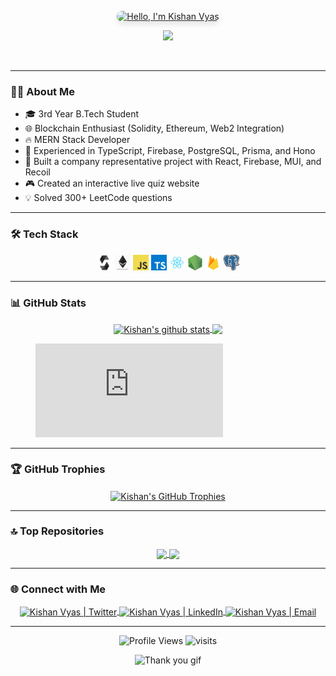 <p align="center">
  <a href="https://github.com/KishanVyas308">
    <img height="120px" style="object-fit: cover; border-radius: 10px; box-shadow: 0px 4px 10px rgba(0,0,0,0.1);" alt="Hello, I'm Kishan Vyas" src="/github background 2.png" />
  </a>
</p>

<p align="center">
  <img src="https://readme-typing-svg.herokuapp.com?color=FF69B4&lines=Passionate+Developer;FULL+Stack+Enthusiast;Blockchain+Explorer;Problem+Solver" />
</p>


<br />

---

### 👨‍💻 About Me

- 🎓 3rd Year B.Tech Student
- 🌐 Blockchain Enthusiast (Solidity, Ethereum, Web2 Integration)
- 🔥 MERN Stack Developer
- 💼 Experienced in TypeScript, Firebase, PostgreSQL, Prisma, and Hono
- 🚀 Built a company representative project with React, Firebase, MUI, and Recoil
- 🎮 Created an interactive live quiz website
- 💡 Solved 300+ LeetCode questions


---

### 🛠️ Tech Stack

<p align="center">
  <code><img height="25" alt="solidity" src="https://raw.githubusercontent.com/github/explore/main/topics/solidity/solidity.png"></code>
  <code><img height="25" alt="ethereum" src="https://raw.githubusercontent.com/github/explore/main/topics/ethereum/ethereum.png"></code>
  <code><img height="25" alt="javascript" src="https://raw.githubusercontent.com/github/explore/main/topics/javascript/javascript.png"></code>
  <code><img height="25" alt="typescript" src="https://raw.githubusercontent.com/github/explore/main/topics/typescript/typescript.png"></code>
  <code><img height="25" alt="react" src="https://raw.githubusercontent.com/github/explore/main/topics/react/react.png"></code>
  <code><img height="25" alt="nodejs" src="https://raw.githubusercontent.com/github/explore/main/topics/nodejs/nodejs.png"></code>
  <code><img height="25" alt="firebase" src="https://raw.githubusercontent.com/github/explore/main/topics/firebase/firebase.png"></code>
  <code><img height="25" alt="postgresql" src="https://raw.githubusercontent.com/github/explore/main/topics/postgresql/postgresql.png"></code>
</p>

---

### 📊 GitHub Stats

<p align="center">
  <a href="https://github.com/KishanVyas308/github-readme-stats">
    <img align="center" width="50%" src="https://github-readme-stats.vercel.app/api?username=KishanVyas308&show_icons=true&include_all_commits=true&theme=radical&hide_border=true" alt="Kishan's github stats" />
  </a>
  <a href="https://github.com/Kishan-Vyas/github-readme-stats">
    <img align="center" width="38%" src="https://github-readme-stats.vercel.app/api/top-langs/?username=KishanVyas308&layout=compact&theme=radical&hide_border=true" />
  </a>
</p>

<figure><embed src="https://wakatime.com/share/@a4792295-0000-439f-9f07-59dc4516b102/a10bec5d-3ad1-4565-b7bc-d63d0a34c897.svg"></embed></figure>

---

### 🏆 GitHub Trophies

<p align="center">
  <a href="https://github.com/ryo-ma/github-profile-trophy">
    <img align="center" src="https://github-profile-trophy.vercel.app/?username=KishanVyas308&theme=radical&no-frame=true&row=1&column=6" alt="Kishan's GitHub Trophies" />
  </a>
</p>

---

### 🔝 Top Repositories

<p align="center">
  <a href="https://github.com/Kishan-Vyas/Blog-Website">
    <img align="center" src="https://github-readme-stats.vercel.app/api/pin/?username=KishanVyas308&repo=blogit&theme=radical" />
  </a>
  <a href="https://github.com/Kishan-Vyas/quiztical">
    <img align="center" src="https://github-readme-stats.vercel.app/api/pin/?username=KishanVyas308&repo=quiztical&theme=radical" />
  </a>
</p>

---

### 🌐 Connect with Me

<p align="center">
  <a href="https://x.com/kishan_vya_308">
    <img align="center" alt="Kishan Vyas | Twitter" width="24px" src="https://raw.githubusercontent.com/anuraghazra/anuraghazra/master/assets/twitter.svg" />
  </a>
  <a href="https://www.linkedin.com/in/kishan-vyas-aa4245251/">
    <img align="center" alt="Kishan Vyas | LinkedIn" width="24px" src="https://upload.wikimedia.org/wikipedia/commons/c/ca/LinkedIn_logo_initials.png" />
  </a>
  <a href="mailto:kishanvyas308@gmail.com">
    <img align="center" alt="Kishan Vyas | Email" width="24px" src="https://upload.wikimedia.org/wikipedia/commons/4/4e/Gmail_Icon.png" />
  </a>
</p>

---

<p align="center">
  <img src="https://komarev.com/ghpvc/?username=KishanVyas308&style=flat-square&color=blue" alt="Profile Views" />
  <img src="https://badges.pufler.dev/visits/KishanVyas308/KishanVyas308?color=blue" alt="visits" />
</p>

<p align="center">
  <img src="https://media.giphy.com/media/2t9juAZtcUgd2/giphy.gif" width="200" alt="Thank you gif"/>
</p>
